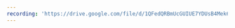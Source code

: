 ```yaml
---
recording: 'https://drive.google.com/file/d/1QFedQRBmUcGUIUE7YDUsB4Mek61LBwZe/view?usp=sharing'
---
```

